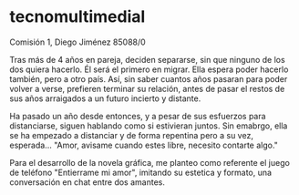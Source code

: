 # tecnomultimedial
Comisión 1, Diego Jiménez 85088/0

Tras más de 4 años en pareja, deciden separarse, sin que ninguno de los dos quiera hacerlo.
Él será el primero en migrar. Ella espera poder hacerlo también, pero a otro país. Así, sin
saber cuantos años pasaran para poder volver a verse, prefieren terminar su relación, antes 
de pasar el restos de sus años  arraigados a un futuro incierto y distante.

Ha pasado un año desde entonces, y a pesar de sus esfuerzos para distanciarse, siguen hablando
como si estivieran juntos. Sin emabrgo, ella se ha empezado a distanciar y de forma repentina 
pero a su vez, esperada... "Amor, avisame cuando estes libre, necesito contarte algo."



Para el desarrollo de la novela gráfica, me planteo como referente el juego de teléfono 
"Entierrame mi amor", imitando su estetica y formato, una conversación en chat entre dos amantes.
